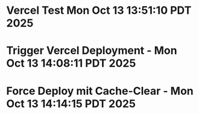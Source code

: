 # Vercel Test Mon Oct 13 13:51:10 PDT 2025
# Trigger Vercel Deployment - Mon Oct 13 14:08:11 PDT 2025
# Force Deploy mit Cache-Clear - Mon Oct 13 14:14:15 PDT 2025
